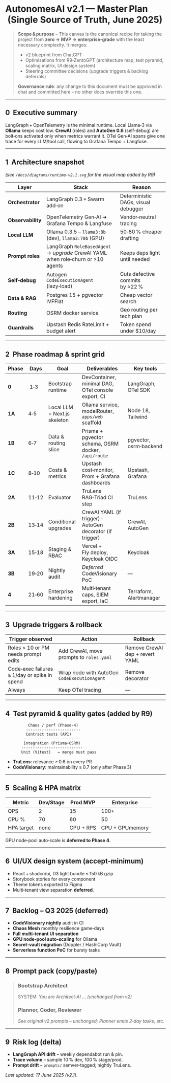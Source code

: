 # AutonomesAI v2.1 — Master Plan  (Single Source of Truth, June 2025)

> **Scope & purpose** – This canvas is the canonical recipe for taking the project from **zero → MVP → enterprise‑grade** with the least necessary complexity. It merges:
>
> * v2 blueprint from ChatGPT
> * Optimisations from R9‑ZentoGPT (architecture map, test pyramid, scaling matrix, UI design system)
> * Steering committee decisions (upgrade triggers & backlog deferrals)
>
> **Governance rule**: any change to this document must be approved in chat and committed here – no other docs override this one.

---

## 0  Executive summary

LangGraph + OpenTelemetry is the minimal runtime. Local Llama‑3 via **Ollama** keeps cost low. **CrewAI** (roles) and **AutoGen 0.6** (self‑debug) are bolt‑ons activated only when metrics warrant it. OTel Gen‑AI spans give one trace for every LLM/tool call, flowing to Grafana Tempo + Langfuse.

---

## 1  Architecture snapshot

*(see `/docs/diagrams/runtime‑v2.1.svg` for the visual map added by R9)*

| Layer             | Stack                                                                            | Reason                              |
| ----------------- | -------------------------------------------------------------------------------- | ----------------------------------- |
| **Orchestrator**  | LangGraph 0.3 + Swarm add‑on                                                     | Deterministic DAGs, visual debugger |
| **Observability** | OpenTelemetry Gen‑AI ➜ Grafana Tempo & Langfuse                                  | Vendor‑neutral tracing              |
| **Local LLM**     | Ollama 0.3.5 – `llama3:8b` (dev), `llama3:70b` (GPU)                             | 50‑80 % cheaper drafting            |
| **Prompt roles**  | LangGraph `RoleBasedAgent` → *upgrade* CrewAI YAML when role‑churn or >10 agents | Keeps deps light until needed       |
| **Self‑debug**    | Autogen `CodeExecutionAgent` (lazy‑load)                                         | Cuts defective commits by ≈22 %     |
| **Data & RAG**    | Postgres 15 + pgvector IVFFlat                                                   | Cheap vector search                 |
| **Routing**       | OSRM docker service                                                              | Geo routing per tech plan           |
| **Guardrails**    | Upstash Redis RateLimit + budget alert                                           | Token spend under \$10/day          |

---

## 2  Phase roadmap & sprint grid

| Phase  | Days  | Goal                         | Deliverables                                              | Key tools               |
| ------ | ----- | ---------------------------- | --------------------------------------------------------- | ----------------------- |
| **0**  |  1‑3  | Bootstrap runtime            | DevContainer, minimal DAG, OTel console export, CI        | LangGraph, OTel SDK     |
| **1A** | 4‑5   | Local LLM + Next.js skeleton | Ollama service, modelRouter, `apps/web` scaffold          | Node 18, Tailwind       |
| **1B** | 6‑7   | Data & routing slice         | Prisma + pgvector schema, OSRM docker, `/api/route`       | pgvector, osrm‑backend  |
| **1C** | 8‑10  | Costs & metrics              | Upstash cost‑monitor, Prom + Grafana dashboards           | Upstash, Grafana        |
| **2A** | 11‑12 | Evaluator                    | TruLens RAG‑Triad CI step                                 | TruLens                 |
| **2B** | 13‑14 | Conditional upgrades         | CrewAI YAML (if trigger) · AutoGen decorator (if trigger) | CrewAI, AutoGen         |
| **3A** | 15‑18 | Staging & RBAC               | Vercel + Fly deploy, Keycloak OIDC                        | Keycloak                |
| **3B** | 19‑20 | Nightly audit                | *Deferred* CodeVisionary PoC                              | —                       |
| **4**  | 21‑60 | Enterprise hardening         | Multi‑tenant caps, SIEM export, IaC                       | Terraform, Alertmanager |

---

## 3  Upgrade triggers & rollback

| Trigger observed                             | Action                                      | Rollback                        |
| -------------------------------------------- | ------------------------------------------- | ------------------------------- |
| Roles > 10 or PM needs prompt edits          | Add CrewAI, move prompts to `roles.yaml`    | Remove CrewAI dep + revert YAML |
| Code‑exec failures ≥ 1/day or spike in spend | Wrap node with AutoGen `CodeExecutionAgent` | Remove decorator                |
| Always                                       | Keep OTel tracing                           | —                               |

---

## 4  Test pyramid & quality gates (added by R9)

```
          Chaos / perf (Phase‑4)
         ------------------------
         Contract tests (API)
        -------------------------
        Integration (Prisma+OSRM)
       ---------------------------
       Unit (Vitest)   ← merge must pass
```

* **TruLens**: relevance ≥ 0.6 on every PR
* **CodeVisionary**: maintainability ≥ 0.7 (only after Phase 3)

---

## 5  Scaling & HPA matrix

| Metric     | Dev/Stage | Prod MVP  | Enterprise       |
| ---------- | --------- | --------- | ---------------- |
| QPS        | 2         | 15        | 100+             |
| CPU %      | 70        | 60        | 50               |
| HPA target | none      | CPU + RPS | CPU + GPU­memory |

GPU node‑pool auto‑scale is **deferred to Phase 4**.

---

## 6  UI/UX design system (accept‑minimum)

* React + shadcn/ui, D3 light bundle ≤ 150 kB gzip
* Storybook stories for every component
* Theme tokens exported to Figma
* Multi‑tenant view separation **deferred**.

---

## 7  Backlog – Q3 2025 (deferred)

* **CodeVisionary nightly** audit in CI
* **Chaos Mesh** monthly resilience game‑days
* **Full multi‑tenant UI separation**
* **GPU node‑pool auto‑scaling** for Ollama
* **Secret‑vault migration** (Doppler / HashiCorp Vault)
* **Serverless function PoC** for bursty tasks

---

## 8  Prompt pack (copy/paste)

> ### Bootstrap Architect
>
> SYSTEM: You are *Architect‑AI* … *(unchanged from v2)*
>
> ### Planner, Coder, Reviewer
>
> *See original v2 prompts – unchanged; Planner emits 2‑day tasks, etc.*

---

## 9  Risk log (delta)

* **LangGraph API drift** – weekly dependabot run & pin.
* **Trace volume** – sample 10 % dev, 100 % stage/prod.
* **Prompt drift** – `prompts/` semver‑tagged; nightly TruLens.

*Last updated: 17 June 2025 (v2.1)*.

